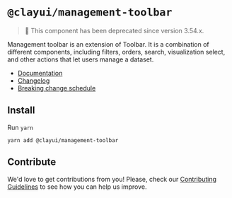 # `@clayui/management-toolbar`

> 🚨 This component has been deprecated since version 3.54.x.

Management toolbar is an extension of Toolbar. It is a combination of different components, including filters, orders, search, visualization select, and other actions that let users manage a dataset.

-   [Documentation](https://clayui.com/docs/components/management-toolbar.html)
-   [Changelog](./CHANGELOG.md)
-   [Breaking change schedule](./BREAKING.md)

## Install

Run `yarn`

```shell
yarn add @clayui/management-toolbar
```

## Contribute

We'd love to get contributions from you! Please, check our [Contributing Guidelines](https://github.com/liferay/clay/blob/master/CONTRIBUTING.md) to see how you can help us improve.
